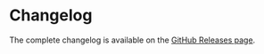
# Changelog

The complete changelog is available on the [GitHub Releases page](https://github.com/devforth/adminforth/releases).


